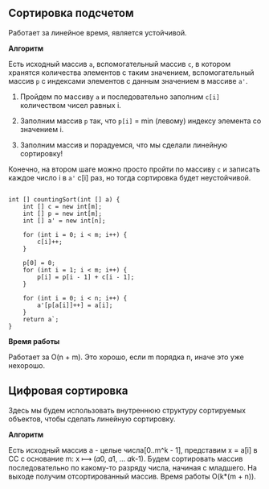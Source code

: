 ## Сортировка подсчетом

Работает за линейное время, является устойчивой.

__Алгоритм__

Есть исходный массив `a`, вспомогательный массив `c`, в котором хранятся количества элементов с таким значением, вспомогательный массив `p` с индексами элементов с данным значением в массиве `a'`.

1. Пройдем по массиву `a` и последовательно заполним `c[i]` количеством чисел равных i.

2. Заполним массив `p` так, что `p[i]` =  min (левому) индексу элемента со значением i.

3. Заполним массив и порадуемся, что мы сделали линейную сортировку!

Конечно, на втором шаге можно просто пройти по массиву `c` и записать каждое число i в `a'` с[i] раз, но тогда сортировка будет неустойчивой.

```

int [] countingSort(int [] a) {
    int [] c = new int[m];
    int [] p = new int[m];
    int [] a' = new int[n];

    for (int i = 0; i < m; i++) {
        c[i]++;
    }

    p[0] = 0;
    for (int i = 1; i < m; i++) {
        p[i] = p[i - 1] + c[i - 1];
    }

    for (int i = 0; i < n; i++) {
        a'[p[a[i]]++] = a[i];
    }
    return a`;
}

```
__Время работы__

Работает за O(n + m). Это хорошо, если m порядка n, иначе это уже нехорошо.


## Цифровая сортировка 

Здесь мы будем использовать внутреннюю структуру сортируемых объектов, чтобы сделать линейную сортировку.

__Алгоритм__

Есть исходный массив a - целые числа[0..m^k - 1], представим x = a[i] в СС с основание m: x ⟼ (𝛼0, 𝛼1, ... 𝛼k-1).  Будем сортировать массив последовательно по какому-то разряду числа, начиная с младшего. На выходе получим отсортированный массив. Время работы O(k*(m + n)).
